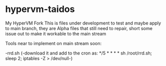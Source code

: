 # hypervm-taidos
My HyperVM Fork
This is files under development to test and maybe apply to main branch, they are Alpha files that still need to repair, short some issue out to make it workable to the main stream


Tools near to implement on main stream soon:

-rrd.sh (-download it and add to the cron as: */5 * * * * sh /root/rrd.sh; sleep 2; iptables -Z > /dev/null-)
